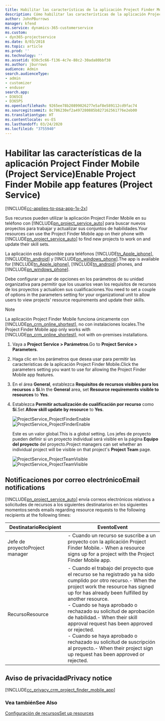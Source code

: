 ```yaml
---
title: Habilitar las características de la aplicación Project Finder Mobile
description: Cómo habilitar las características de la aplicación Project Finder Mobile para Project Service
author: JohnPBurrows
manager: kfend
ms.service: dynamics-365-customerservice
ms.custom:
- dyn365-projectservice
ms.date: 8/03/2018
ms.topic: article
ms.prod: ''
ms.technology: ''
ms.assetid: 038c5c66-f136-4c7e-88c2-30ada80bbf38
ms.author: jburrows
audience: Admin
search.audienceType:
- admin
- customizer
- enduser
search.app:
- D365CE
- D365PS
ms.openlocfilehash: 9265ee78b20899026277e5af8e589112cd9fac74
ms.sourcegitcommit: 8c786230ef2a497280885b827162561776e2eb00
ms.translationtype: HT
ms.contentlocale: es-ES
ms.lasthandoff: 03/24/2020
ms.locfileid: "3755940"
---
```

# <a name="enable-project-finder-mobile-app-features-project-service"></a><span data-ttu-id="1fa04-103">Habilitar las características de la aplicación Project Finder Mobile (Project Service)</span><span class="sxs-lookup"><span data-stu-id="1fa04-103">Enable Project Finder Mobile app features (Project Service)</span></span>

[!INCLUDE[cc-applies-to-psa-app-1x-2x](../includes/cc-applies-to-psa-app-1x-2x.md)]

<span data-ttu-id="1fa04-104">Sus recursos pueden utilizar la aplicación Project Finder Mobile en su teléfono con [!INCLUDE[pn_project_service_auto](../includes/pn-project-service-auto.md)] para buscar nuevos proyectos para trabajar y actualizar sus conjuntos de habilidades.</span><span class="sxs-lookup"><span data-stu-id="1fa04-104">Your resources can use the Project Finder Mobile app on their phone with [!INCLUDE[pn_project_service_auto](../includes/pn-project-service-auto.md)] to find new projects to work on and update their skill sets.</span></span>  
  
 <span data-ttu-id="1fa04-105">La aplicación está disponible para teléfonos [!INCLUDE[tn_Apple_iphone](../includes/tn-apple-iphone.md)], [!INCLUDE[tn_android](../includes/tn-android.md)] y [!INCLUDE[pn_windows_phone](../includes/pn-windows-phone.md)].</span><span class="sxs-lookup"><span data-stu-id="1fa04-105">The app is available for [!INCLUDE[tn_Apple_iphone](../includes/tn-apple-iphone.md)], [!INCLUDE[tn_android](../includes/tn-android.md)] phones, and [!INCLUDE[pn_windows_phone](../includes/pn-windows-phone.md)].</span></span>  
  
 <span data-ttu-id="1fa04-106">Debe configurar un par de opciones en los parámetros de su unidad organizativa para permitir que los usuarios vean los requisitos de recursos de los proyectos y actualicen sus cualificaciones.</span><span class="sxs-lookup"><span data-stu-id="1fa04-106">You need to set a couple of options in the parameters setting for your organizational unit to allow users to view projects' resource requirements and update their skills.</span></span>  
  
> [!NOTE]
>  <span data-ttu-id="1fa04-107">La aplicación Project Finder Mobile funciona únicamente con [!INCLUDE[pn_crm_online_shortest](../includes/pn-crm-online-shortest.md)], no con instalaciones locales.</span><span class="sxs-lookup"><span data-stu-id="1fa04-107">The Project Finder Mobile app only works with [!INCLUDE[pn_crm_online_shortest](../includes/pn-crm-online-shortest.md)], not with on-premises installations.</span></span>  
  
1. <span data-ttu-id="1fa04-108">Vaya a **Project Service > Parámetros**.</span><span class="sxs-lookup"><span data-stu-id="1fa04-108">Go to **Project Service > Parameters**.</span></span>  
  
2. <span data-ttu-id="1fa04-109">Haga clic en los parámetros que desea usar para permitir las características de la aplicación Project Finder Mobile.</span><span class="sxs-lookup"><span data-stu-id="1fa04-109">Click the parameters setting you want to use for allowing the Project Finder Mobile app features.</span></span>  
  
3. <span data-ttu-id="1fa04-110">En el área **General**, establezca **Requisitos de recursos visibles para los recursos** a **Sí**.</span><span class="sxs-lookup"><span data-stu-id="1fa04-110">In the **General** area, set **Resource requirements visible to resources** to **Yes**.</span></span>  
  
4. <span data-ttu-id="1fa04-111">Establezca **Permitir actualización de cualificación por recurso** como **Sí**.</span><span class="sxs-lookup"><span data-stu-id="1fa04-111">Set **Allow skill update by resource** to **Yes**.</span></span>  
  
   <span data-ttu-id="1fa04-112">![ProjectService_ProjectFinderEnable](../project-service/media/project-service-project-finder-enable.png "ProjectService_ProjectFinderEnable")</span><span class="sxs-lookup"><span data-stu-id="1fa04-112">![ProjectService_ProjectFinderEnable](../project-service/media/project-service-project-finder-enable.png "ProjectService_ProjectFinderEnable")</span></span>  
  
   <span data-ttu-id="1fa04-113">Este es un valor global.</span><span class="sxs-lookup"><span data-stu-id="1fa04-113">This is a global setting.</span></span> <span data-ttu-id="1fa04-114">Los jefes de proyecto pueden definir si un proyecto individual será visible en la página **Equipo del proyecto** del proyecto.</span><span class="sxs-lookup"><span data-stu-id="1fa04-114">Project managers can set whether an individual project will be visible on that project's **Project Team** page.</span></span>  
  
   <span data-ttu-id="1fa04-115">![ProjectService_ProjectTeamVisible](../project-service/media/project-service-project-team-visible.png "ProjectService_ProjectTeamVisible")</span><span class="sxs-lookup"><span data-stu-id="1fa04-115">![ProjectService_ProjectTeamVisible](../project-service/media/project-service-project-team-visible.png "ProjectService_ProjectTeamVisible")</span></span>  
  
## <a name="email-notifications"></a><span data-ttu-id="1fa04-116">Notificaciones por correo electrónico</span><span class="sxs-lookup"><span data-stu-id="1fa04-116">Email notifications</span></span>  
 [!INCLUDE[pn_project_service_auto](../includes/pn-project-service-auto.md)] <span data-ttu-id="1fa04-117">envía correos electrónicos relativos a solicitudes de recursos a los siguientes destinatarios en los siguientes momentos:</span><span class="sxs-lookup"><span data-stu-id="1fa04-117">sends emails regarding resource requests to the following recipients at the following times:</span></span>  
  
|<span data-ttu-id="1fa04-118">Destinatario</span><span class="sxs-lookup"><span data-stu-id="1fa04-118">Recipient</span></span>|<span data-ttu-id="1fa04-119">Evento</span><span class="sxs-lookup"><span data-stu-id="1fa04-119">Event</span></span>|  
|---------------|-----------|  
|<span data-ttu-id="1fa04-120">Jefe de proyecto</span><span class="sxs-lookup"><span data-stu-id="1fa04-120">Project manager</span></span>|<span data-ttu-id="1fa04-121">-   Cuando un recurso se suscribe a un proyecto con la aplicación Project Finder Mobile.</span><span class="sxs-lookup"><span data-stu-id="1fa04-121">-   When a resource signs up for a project with the Project Finder Mobile app.</span></span>|  
|<span data-ttu-id="1fa04-122">Recurso</span><span class="sxs-lookup"><span data-stu-id="1fa04-122">Resource</span></span>|<span data-ttu-id="1fa04-123">- Cuando el trabajo del proyecto que el recurso se ha registrado ya ha sido cumplido por otro recurso.</span><span class="sxs-lookup"><span data-stu-id="1fa04-123">-   When the project work the resource has signed up for has already been fulfilled by another resource.</span></span><br /><span data-ttu-id="1fa04-124">- Cuando se haya aprobado o rechazado su solicitud de aprobación de habilidad.</span><span class="sxs-lookup"><span data-stu-id="1fa04-124">-   When their skill approval request has been approved or rejected.</span></span><br /><span data-ttu-id="1fa04-125">- Cuando se haya aprobado o rechazado su solicitud de suscripción al proyecto.</span><span class="sxs-lookup"><span data-stu-id="1fa04-125">-   When their project sign up request has been approved or rejected.</span></span>|  
  
## <a name="privacy-notice"></a><span data-ttu-id="1fa04-126">Aviso de privacidad</span><span class="sxs-lookup"><span data-stu-id="1fa04-126">Privacy notice</span></span>  
 [!INCLUDE[cc_privacy_crm_project_finder_mobile_app](../includes/cc-privacy-crm-project-finder-mobile-app.md)]  
  
### <a name="see-also"></a><span data-ttu-id="1fa04-127">Vea también</span><span class="sxs-lookup"><span data-stu-id="1fa04-127">See Also</span></span>  
 [<span data-ttu-id="1fa04-128">Configuración de recursos</span><span class="sxs-lookup"><span data-stu-id="1fa04-128">Set up resources</span></span>](../project-service/set-up-resources.md)
